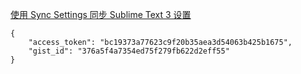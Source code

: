 [使用 Sync Settings 同步 Sublime Text 3 设置](https://zhuanlan.zhihu.com/p/31192452)
```
{
	"access_token": "bc19373a77623c9f20b35aea3d54063b425b1675",
	"gist_id": "376a5f4a7354ed75f279fb622d2eff55"
}
```
